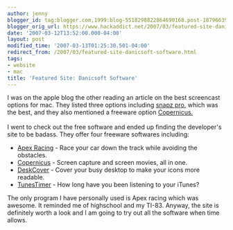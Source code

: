 ```yaml
---
author: jenny
blogger_id: tag:blogger.com,1999:blog-5518298822864690168.post-1879663967553559637
blogger_orig_url: https://www.hackaddict.net/2007/03/featured-site-danicsoft-software.html
date: '2007-03-12T13:52:00.000-04:00'
layout: post
modified_time: '2007-03-13T01:25:30.501-04:00'
redirect_from: /2007/03/featured-site-danicsoft-software.html
tags:
- website
- mac
title: 'Featured Site: Danicsoft Software'
---
```


<span style="font-size:100%;">I was on the apple blog the other reading an article on the best screencast options for mac.  They listed three options including <a href="http://www.ambrosiasw.com/utilities/snapzprox/">snapz pro</a>, which was the best, and they also mentioned a freeware option <a href="http://danicsoft.com/projects/copernicus/">Copernicus.</a><br /><br />I went to check out the free software and ended up finding the developer's site to be badass.  They offer four freeware softwares including:<br /></span><ul><li><span style="font-size:100%;"><a href="http://danicsoft.com/projects/apexracing/">Apex Racing</a></span><span style="font-size:100%;"> - Race your car down the track while avoiding the obstacles.</span></li><li><span style="font-size:100%;"><a href="http://danicsoft.com/projects/copernicus/">Copernicus</a></span><span style="font-size:100%;"> - Screen capture and screen movies, all in one.</span></li><li><span style="font-size:100%;"><a href="http://danicsoft.com/projects/deskcover/">DeskCover</a></span><span style="font-size:100%;"> - Cover your busy desktop to make your icons more readable.</span></li><li><span style="font-size:100%;"><a href="http://danicsoft.com/projects/tunestimer/">TunesTimer</a></span><span style="font-size:100%;"> - How long have you been listening to your iTunes?</span></li></ul>                                                                                          <span style="font-size:100%;">The only program I have personally used is Apex racing which was awesome.  It reminded me of highschool and my TI-83.  Anyway, the site is definitely worth a look and I am going to try out all the software when time allows.</span>